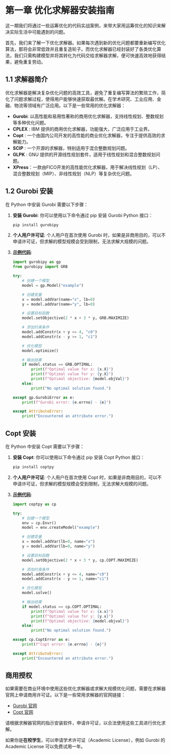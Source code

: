 # 第一章 优化求解器安装指南

这一期我们将通过一些运筹优化的代码实战案例，来带大家用运筹优化的知识来解决实际生活中可能遇到的问题。

首先，我们来了解一下优化求解器。如果每次遇到新的优化问题都要重新编写优化算法，那将会非常低效并且重复造轮子。而优化求解器已经封装好了各类优化算法，我们只需构建模型并将其转化为代码交给求解器求解，便可快速高效地获得结果，避免重复劳动。

## 1.1 求解器简介

优化求解器是解决复杂优化问题的高效工具，避免了重复编写算法的繁琐工作，简化了问题求解过程，使得用户能够快速获取最优解。在学术研究、工业应用、金融、物流等领域有广泛应用。以下是一些常用的优化求解器：

- **Gurobi**: 以高性能和易用性著称的商用优化求解器，支持线性规划、整数规划等多种优化问题。
- **CPLEX** : IBM 提供的商用优化求解器，功能强大，广泛应用于工业界。
- **Copt**  : 一个由国内公司开发的高性能的商业优化求解器，专注于提供高效的求解能力。
- **SCIP**  : 一个开源的求解器，特别适用于混合整数规划问题。
- **GLPK**  : GNU 提供的开源线性规划套件，适用于线性规划和混合整数规划问题。
- **XPress**：一款由FICO开发的高性能优化求解器，用于解决线性规划（LP）、混合整数规划（MIP）、非线性规划（NLP）等复杂优化问题。

## 1.2 Gurobi 安装

在 Python 中安装 Gurobi 需要以下步骤：

1. **安装 Gurobi**: 你可以使用以下命令通过 pip 安装 Gurobi Python 接口：
    ```bash
    pip install gurobipy
    ```

2. **个人用户许可证**: 个人用户在首次使用 Gurobi 时，如果是非商用目的，可以不申请许可证，但求解的模型规模会受到限制，无法求解大规模的问题。

3. [**示例代码**](./code/demo_gurobi.py):
    ```python
    import gurobipy as gp
    from gurobipy import GRB

    try:
        # 创建一个模型
        model = gp.Model("example")

        # 创建变量
        x = model.addVar(name="x", lb=0)
        y = model.addVar(name="y", lb=0)

        # 设置目标函数
        model.setObjective(2 * x + 3 * y, GRB.MAXIMIZE)

        # 添加约束条件
        model.addConstr(x + y <= 4, "c0")
        model.addConstr(x - y >= 1, "c1")

        # 优化模型
        model.optimize()

        # 输出结果
        if model.status == GRB.OPTIMAL:
            print(f"Optimal value for x: {x.X}")
            print(f"Optimal value for y: {y.X}")
            print(f"Optimal objective: {model.objVal}")
        else:
            print("No optimal solution found.")

    except gp.GurobiError as e:
        print(f"Gurobi error: {e.errno} - {e}")

    except AttributeError:
        print("Encountered an attribute error.")
    ```

## Copt 安装

在 Python 中安装 Copt 需要以下步骤：

1. **安装 Copt**: 你可以使用以下命令通过 pip 安装 Copt Python 接口：
    ```bash
    pip install coptpy
    ```

2. **个人用户许可证**: 个人用户在首次使用 Copt 时，如果是非商用目的，可以不申请许可证，但求解的模型规模会受到限制，无法求解大规模的问题。

3. [**示例代码**](./code/demo_copt.py):
    ```python
    import coptpy as cp

    try:
        # 创建一个模型
        env = cp.Envr()
        model = env.createModel("example")

        # 创建变量
        x = model.addVar(lb=0, name="x")
        y = model.addVar(lb=0, name="y")

        # 设置目标函数
        model.setObjective(2 * x + 3 * y, cp.COPT.MAXIMIZE)

        # 添加约束条件
        model.addConstr(x + y <= 4, name="c0")
        model.addConstr(x - y >= 1, name="c1")

        # 优化模型
        model.solve()

        # 输出结果
        if model.status == cp.COPT.OPTIMAL:
            print(f"Optimal value for x: {x.x}")
            print(f"Optimal value for y: {y.x}")
            print(f"Optimal objective: {model.objval}")
        else:
            print("No optimal solution found.")

    except cp.CoptError as e:
        print(f"Copt error: {e.errno} - {e}")

    except AttributeError:
        print("Encountered an attribute error.")
    ```

## 商用授权

如果需要在商业环境中使用这些优化求解器或求解大规模优化问题，需要在求解器官网上申请商用许可证。以下是一些常用求解器的官网链接：

- [Gurobi 官网](https://www.gurobi.com)
- [Copt 官网](http://www.shanshu.ai)

请根据求解器官网的指示安装软件，申请许可证，以合法使用这些工具进行优化求解。

如果你是**在校学生**，可以申请学术许可证（Academic License），例如 Gurobi 的 Academic License 可以免费试用一年。

